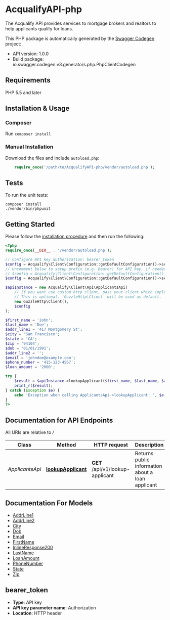 # AcqualifyAPI-php
The Acqualify API provides services to mortgage brokers and realtors to help applicants qualify for loans.

This PHP package is automatically generated by the [Swagger Codegen](https://github.com/swagger-api/swagger-codegen) project:

- API version: 1.0.0
- Build package: io.swagger.codegen.v3.generators.php.PhpClientCodegen

## Requirements

PHP 5.5 and later

## Installation & Usage
### Composer

Run `composer install`

### Manual Installation

Download the files and include `autoload.php`:

```php
    require_once('/path/to/AcqualifyAPI-php/vendor/autoload.php');
```

## Tests

To run the unit tests:

```
composer install
./vendor/bin/phpunit
```

## Getting Started

Please follow the [installation procedure](#installation--usage) and then run the following:

```php
<?php
require_once(__DIR__ . '/vendor/autoload.php');

// Configure API key authorization: bearer_token
$config = Acqualify\Client\Configuration::getDefaultConfiguration()->setApiKey('Authorization', 'YOUR_API_KEY');
// Uncomment below to setup prefix (e.g. Bearer) for API key, if needed
// $config = Acqualify\Client\Configuration::getDefaultConfiguration()->setApiKeyPrefix('Authorization', 'Bearer');
$config = Acqualify\Client\Configuration::getDefaultConfiguration()->setHost('http://localhost');

$apiInstance = new Acqualify\Client\Api\ApplicantsApi(
    // If you want use custom http client, pass your client which implements `GuzzleHttp\ClientInterface`.
    // This is optional, `GuzzleHttp\Client` will be used as default.
    new GuzzleHttp\Client(),
    $config
);

$first_name = 'John';
$last_name = 'Doe';
$addr_line1 = '417 Montgomery St';
$city = 'San Francisco';
$state = 'CA';
$zip = '94104';
$dob = '01/01/1991';
$addr_line2 = '';
$email = 'johndoe@example.com';
$phone_number = '415-123-4567';
$loan_amount = '2000';

try {
    $result = $apiInstance->lookupApplicant($first_name, $last_name, $addr_line1, $city, $state, $zip, $dob, $addr_line2, $email, $phone_number, $loan_amount);
    print_r($result);
} catch (Exception $e) {
    echo 'Exception when calling ApplicantsApi->lookupApplicant: ', $e->getMessage(), PHP_EOL;
}
?>
```

## Documentation for API Endpoints

All URIs are relative to */*

Class | Method | HTTP request | Description
------------ | ------------- | ------------- | -------------
*ApplicantsApi* | [**lookupApplicant**](docs/Api/ApplicantsApi.md#lookupapplicant) | **GET** /api/v1/lookup-applicant | Returns public information about a loan applicant

## Documentation For Models

 - [AddrLine1](docs/Model/AddrLine1.md)
 - [AddrLine2](docs/Model/AddrLine2.md)
 - [City](docs/Model/City.md)
 - [Dob](docs/Model/Dob.md)
 - [Email](docs/Model/Email.md)
 - [FirstName](docs/Model/FirstName.md)
 - [InlineResponse200](docs/Model/InlineResponse200.md)
 - [LastName](docs/Model/LastName.md)
 - [LoanAmount](docs/Model/LoanAmount.md)
 - [PhoneNumber](docs/Model/PhoneNumber.md)
 - [State](docs/Model/State.md)
 - [Zip](docs/Model/Zip.md)


## bearer_token

- **Type**: API key
- **API key parameter name**: Authorization
- **Location**: HTTP header




